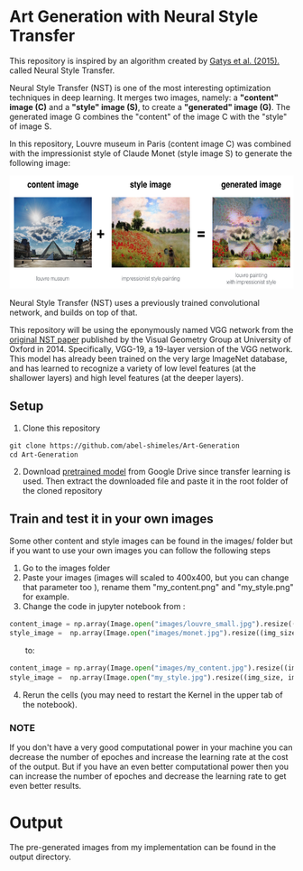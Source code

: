 # Art Generation with Neural Style Transfer

This repository is inspired by an algorithm created by [Gatys et al. (2015).](https://arxiv.org/abs/1508.06576) called Neural Style Transfer.

Neural Style Transfer (NST) is one of the most interesting optimization techniques in deep learning. It merges two images, namely: a <strong>"content" image (C)</strong> and a <strong>"style" image (S)</strong>, to create a <strong>"generated" image (G)</strong>. The generated image G combines the "content" of the image C with the "style" of image S. 

In this repository, Louvre museum in Paris (content image C) was combined with the impressionist style of Claude Monet (style image S) to generate the following image:

<img src="images/louvre_generated.png" style="width:750px;height:200px;">

Neural Style Transfer (NST) uses a previously trained convolutional network, and builds on top of that. 

This repository will be using the eponymously named VGG network from the [original NST paper](https://arxiv.org/abs/1508.06576) published by the Visual Geometry Group at University of Oxford in 2014. Specifically,  VGG-19, a 19-layer version of the VGG network. This model has already been trained on the very large ImageNet database, and has learned to recognize a variety of low level features (at the shallower layers) and high level features (at the deeper layers). 

## Setup
1. Clone this repository
``` shell
git clone https://github.com/abel-shimeles/Art-Generation
cd Art-Generation
```
2. Download [pretrained model](https://drive.google.com/file/d/1-2aHu1D0JpHMfSVytbb4VzlERtXcX38u/view) from Google Drive since transfer learning is used. Then extract the downloaded file and paste it in the root folder of the cloned repository

## Train and test it in your own images
Some other content and style images can be found in the images/ folder but if you want to use your own images you can follow the following steps

1. Go to the images folder
2. Paste your images (images will scaled to 400x400, but you can change that parameter too ), rename them "my_content.png" and "my_style.png" for example.
3. Change the code in jupyter notebook from :

```py
content_image = np.array(Image.open("images/louvre_small.jpg").resize((img_size, img_size)))
style_image =  np.array(Image.open("images/monet.jpg").resize((img_size, img_size)))

```

&emsp;&emsp;to:

``` py
content_image = np.array(Image.open("images/my_content.jpg").resize((img_size, img_size)))
style_image =  np.array(Image.open("my_style.jpg").resize((img_size, img_size)))

```
4. Rerun the cells (you may need to restart the Kernel in the upper tab of the notebook).

### NOTE

If you don't have a very good computational power in your machine you can decrease the number of epoches and increase the learning rate at the cost of the output. But if you have an even better computational power then you can increase the number of epoches and decrease the learning rate to get even better results.

# Output

The pre-generated images from my implementation can be found in the output directory.

